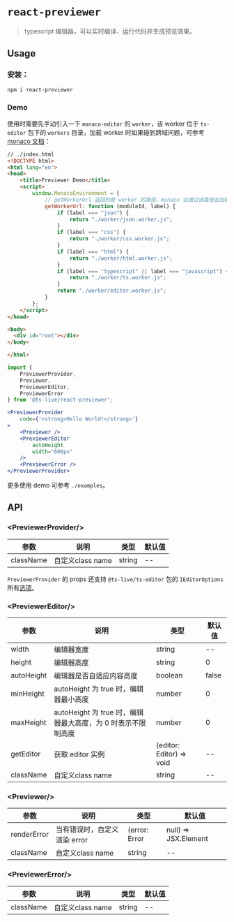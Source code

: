 # `react-previewer`

> typescript 编辑器，可以实时编译、运行代码并生成预览效果。

## Usage

### 安装：

```bash
npm i react-previewer
```

### Demo

使用时需要先手动引入一下 `monaco-editor` 的 `worker`，该 worker 位于 `ts-editor` 包下的 `workers` 目录，加载 worker 时如果碰到跨域问题，可参考[monaco 文档](https://github.com/microsoft/monaco-editor/blob/master/docs/integrate-amd-cross.md)：

```html
// ./index.html
<!DOCTYPE html>
<html lang="en">
<head>
    <title>Previewer Demo</title>
    <script>
        window.MonacoEnvironment = {
            // getWorkerUrl 返回的是 worker 的路径，monaco 会通过该路径去加载 worker，所以要确保路径正确。
            getWorkerUrl: function (moduleId, label) {
                if (label === "json") {
                    return "./worker/json.worker.js";
                }
                if (label === "css") {
                    return "./worker/css.worker.js";
                }
                if (label === "html") {
                    return "./worker/html.worker.js";
                }
                if (label === "typescript" || label === "javascript") {
                    return "./worker/ts.worker.js";
                }
                return "./worker/editor.worker.js";
            }
        };
    </script>
</head>

<body>
  <div id="root"></div>
</body>

</html>
```

```jsx
import {
    PreviewerProvider,
    Previewer,
    PreviewerEditor,
    PreviewerError
} from '@ts-live/react-previewer';

<PreviewerProvider
    code={'<strong>Hello World!</strong>'}
>
    <Previewer />
    <PreviewerEditor
        autoHeight
        width="600px"
    />
    <PreviewerError />
</PreviewerProvider>
```

更多使用 demo 可参考 `./examples`。

## API

### &lt;PreviewerProvider/&gt;

|参数|说明|类型|默认值|
|---|---|---|---|
| className | 自定义class name | string | -- |

`PreviewerProvider` 的 props 还支持 `@ts-live/ts-editor` 包的 `IEditorOptions` 所有[选项]()。

### &lt;PreviewerEditor/&gt;

|参数|说明|类型|默认值|
|---|---|---|---|
| width | 编辑器宽度 | string | -- |
| height | 编辑器高度 | string | 0 |
| autoHeight | 编辑器是否自适应内容高度 | boolean | false |
| minHeight | autoHeight 为 true 时，编辑器最小高度 | number | 0 |
| maxHeight | autoHeight 为 true 时，编辑器最大高度，为 0 时表示不限制高度 | number | 0 |
| getEditor | 获取 editor 实例 | (editor: Editor) => void | -- |
| className | 自定义class name | string | -- |

### &lt;Previewer/&gt;

|参数|说明|类型|默认值|
|---|---|---|---|
| renderError | 当有错误时，自定义渲染 error | (error: Error | null) => JSX.Element | null | -- |
| className | 自定义class name | string | -- |

### &lt;PreviewerError/&gt;

|参数|说明|类型|默认值|
|---|---|---|---|
| className | 自定义class name | string | -- |
